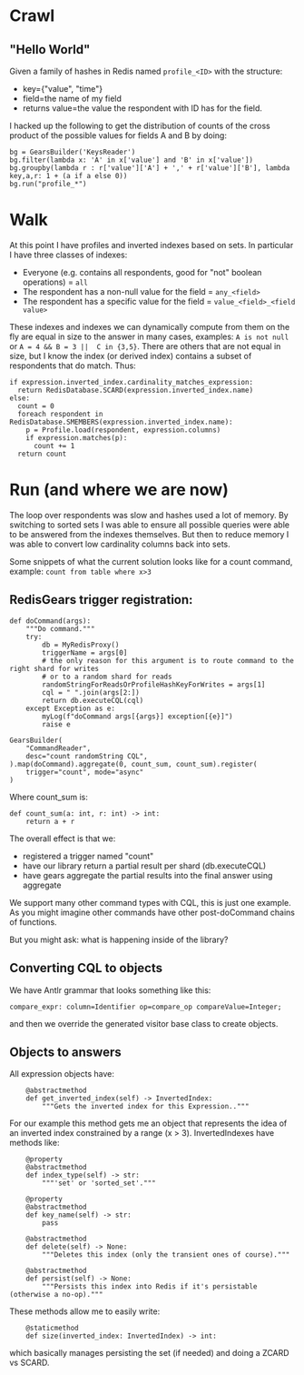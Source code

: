 # Crawl

## "Hello World"
Given a family of hashes in Redis named `profile_<ID>` with the structure:
* key={"value", "time"} 
* field=the name of my field 
* returns value=the value the respondent with ID has for the field. 
  
I hacked up the following to get the distribution of counts of the cross
product of the possible values for fields A and B by doing:
```
bg = GearsBuilder('KeysReader')
bg.filter(lambda x: 'A' in x['value'] and 'B' in x['value'])
bg.groupby(lambda r : r['value']['A'] + ',' + r['value']['B'], lambda key,a,r: 1 + (a if a else 0))
bg.run("profile_*")
```

# Walk
At this point I have profiles and  inverted indexes based on sets. In particular I have
three classes of indexes:
* Everyone (e.g. contains all respondents, good for "not" boolean operations) = `all`
* The respondent has a non-null value for the field = `any_<field>`
* The respondent has a specific value for the field  = `value_<field>_<field value>`

These indexes and indexes we can dynamically compute from them on the fly
are equal in size to the answer in many cases, examples: `A is not null` or
`A = 4 && B = 3 ||  C in {3,5}`. There are others that are not equal in size,
but I know the index (or derived index) contains a subset of respondents that
do match. Thus:
```
if expression.inverted_index.cardinality_matches_expression:
  return RedisDatabase.SCARD(expression.inverted_index.name)
else:
  count = 0
  foreach respondent in RedisDatabase.SMEMBERS(expression.inverted_index.name):
    p = Profile.load(respondent, expression.columns) 
    if expression.matches(p): 
      count += 1
  return count    
```

# Run (and where we are now)
The loop over respondents was slow and hashes used a lot of memory. By switching to sorted
sets I was able to ensure all possible queries were able to be answered from the indexes
themselves. But then to reduce memory I was able to convert low cardinality columns back into sets.

Some snippets of what the current solution looks like for a count command, example:
`count from table where x>3`

## RedisGears trigger registration:

```
def doCommand(args):
    """Do command."""
    try:
        db = MyRedisProxy()
        triggerName = args[0]
        # the only reason for this argument is to route command to the right shard for writes
        # or to a random shard for reads
        randomStringForReadsOrProfileHashKeyForWrites = args[1]
        cql = " ".join(args[2:])
        return db.executeCQL(cql)
    except Exception as e:
        myLog(f"doCommand args[{args}] exception[{e}]")
        raise e
        
GearsBuilder(
    "CommandReader",
    desc="count randomString CQL",
).map(doCommand).aggregate(0, count_sum, count_sum).register(
    trigger="count", mode="async"
)
```
Where count_sum is:
```
def count_sum(a: int, r: int) -> int:
    return a + r
```
The overall effect is that we:
* registered a trigger named "count" 
* have our library return a partial result per shard (db.executeCQL)
* have gears aggregate the partial results into the final answer using aggregate

We support many other command types with CQL, this is just one example. As you might imagine other
commands have other post-doCommand chains of functions. 

But you might ask: what is happening inside of the library?

## Converting CQL to objects
We have Antlr grammar that looks something like this:
```
compare_expr: column=Identifier op=compare_op compareValue=Integer;
```
and then we override the generated visitor base class to create objects.

## Objects to answers
All expression objects have:
```
    @abstractmethod
    def get_inverted_index(self) -> InvertedIndex:
        """Gets the inverted index for this Expression.."""

```
For our example this method gets me an object that represents the idea of an inverted index
constrained by a range (x > 3). InvertedIndexes have methods like:
```
    @property
    @abstractmethod
    def index_type(self) -> str:
        """'set' or 'sorted_set'."""

    @property
    @abstractmethod
    def key_name(self) -> str:
        pass

    @abstractmethod
    def delete(self) -> None:
        """Deletes this index (only the transient ones of course)."""
        
    @abstractmethod
    def persist(self) -> None:
        """Persists this index into Redis if it's persistable (otherwise a no-op)."""
```

These methods allow me to easily write:
```
    @staticmethod
    def size(inverted_index: InvertedIndex) -> int:
```
which basically manages persisting the set (if needed) and doing a ZCARD vs SCARD.

